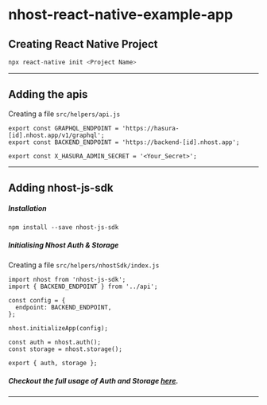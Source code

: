 # nhost-react-native-example-app

## Creating React Native Project

```javascript
npx react-native init <Project Name>
```

---------------------------------------------------------------------------------------------------------------------------
## Adding the apis
Creating a file `src/helpers/api.js`

```
export const GRAPHQL_ENDPOINT = 'https://hasura-[id].nhost.app/v1/graphql';
export const BACKEND_ENDPOINT = 'https://backend-[id].nhost.app';

export const X_HASURA_ADMIN_SECRET = '<Your_Secret>';
```

---------------------------------------------------------------------------------------------------------------------------

## Adding nhost-js-sdk 

##### Installation

`npm install --save nhost-js-sdk`


##### Initialising Nhost Auth & Storage
Creating a file `src/helpers/nhostSdk/index.js`

```
import nhost from 'nhost-js-sdk';
import { BACKEND_ENDPOINT } from '../api';

const config = {
  endpoint: BACKEND_ENDPOINT,
};

nhost.initializeApp(config);

const auth = nhost.auth();
const storage = nhost.storage();

export { auth, storage };

```

##### Checkout the full usage of Auth and Storage [here](https://github.com/nhost/nhost-js-sdk).
---------------------------------------------------------------------------------------------------------------------------

